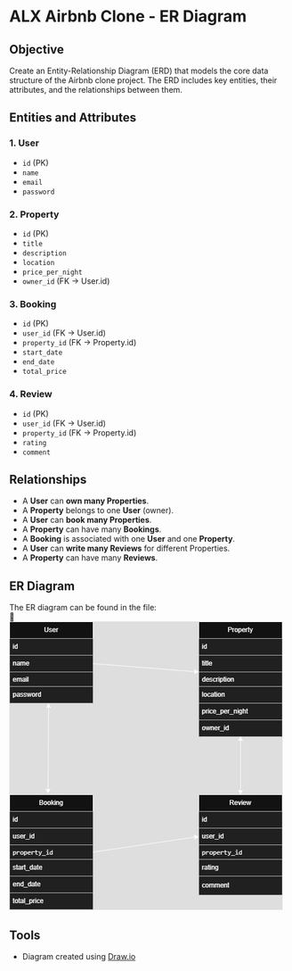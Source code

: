 
# ALX Airbnb Clone - ER Diagram

## Objective
Create an Entity-Relationship Diagram (ERD) that models the core data structure of the Airbnb clone project. The ERD includes key entities, their attributes, and the relationships between them.

## Entities and Attributes

### 1. User
- `id` (PK)
- `name`
- `email`
- `password`

### 2. Property
- `id` (PK)
- `title`
- `description`
- `location`
- `price_per_night`
- `owner_id` (FK → User.id)

### 3. Booking
- `id` (PK)
- `user_id` (FK → User.id)
- `property_id` (FK → Property.id)
- `start_date`
- `end_date`
- `total_price`

### 4. Review
- `id` (PK)
- `user_id` (FK → User.id)
- `property_id` (FK → Property.id)
- `rating`
- `comment`

## Relationships
- A **User** can **own many Properties**.
- A **Property** belongs to one **User** (owner).
- A **User** can **book many Properties**.
- A **Property** can have many **Bookings**.
- A **Booking** is associated with one **User** and one **Property**.
- A **User** can **write many Reviews** for different Properties.
- A **Property** can have many **Reviews**.

## ER Diagram
The ER diagram can be found in the file:  
📎 <img src="Untitled Diagram.drawio.png"/>

## Tools
- Diagram created using [Draw.io](https://draw.io)

